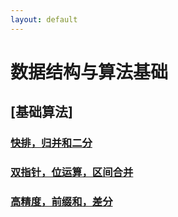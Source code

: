 ```yaml
---
layout: default
---
```

# 数据结构与算法基础
## [基础算法]
### [快排，归并和二分](./基础算法/快排，归并和二分.md)  
### [双指针，位运算，区间合并](./基础算法/双指针，位运算，离散化，区间合并.md)  
### [高精度，前缀和，差分](./基础算法/高精度，前缀和，差分.md)  


